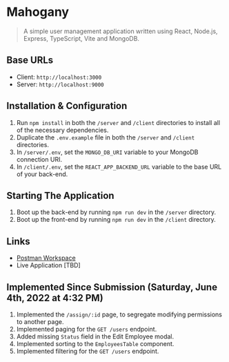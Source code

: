 # Mahogany

> A simple user management application written using React, Node.js, Express, TypeScript, Vite and MongoDB.

## Base URLs
  * Client: `http://localhost:3000`
  * Server: `http://localhost:9000`

## Installation & Configuration
  1. Run `npm install` in both the `/server` and `/client` directories to install all of the necessary dependencies.
  2. Duplicate the `.env.example` file in both the `/server` and `/client` directories.
  3. In `/server/.env`, set the `MONGO_DB_URI` variable to your MongoDB connection URI.
  4. In `/client/.env`, set the `REACT_APP_BACKEND_URL` variable to the base URL of your back-end.

## Starting The Application
  1. Boot up the back-end by running `npm run dev` in the `/server` directory.
  2. Boot up the front-end by running `npm run dev` in the `/client` directory.

## Links
  * [Postman Workspace](https://app.getpostman.com/join-team?invite_code=cf4119ffe86d03e5204a93f366b1bfbc&target_code=6102eda28e4202480bebb34b27ed30db)
  * Live Application [TBD]

## Implemented Since Submission (Saturday, June 4th, 2022 at 4:32 PM)
1. Implemented the `/assign/:id` page, to segregate modifying permissions to another page.
2. Implemented paging for the `GET /users` endpoint.
3. Added missing `Status` field in the Edit Employee modal.
4. Implemented sorting to the `EmployeesTable` component.
5. Implemented filtering for the `GET /users` endpoint.